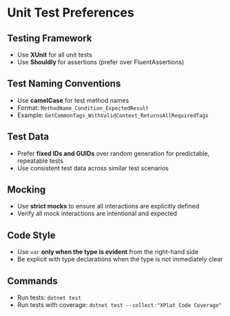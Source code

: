 # Unit Test Preferences

## Testing Framework
- Use **XUnit** for all unit tests
- Use **Shouldly** for assertions (prefer over FluentAssertions)

## Test Naming Conventions
- Use **camelCase** for test method names
- Format: `MethodName_Condition_ExpectedResult`
- Example: `GetCommonTags_WithValidContext_ReturnsAllRequiredTags`

## Test Data
- Prefer **fixed IDs and GUIDs** over random generation for predictable, repeatable tests
- Use consistent test data across similar test scenarios

## Mocking
- Use **strict mocks** to ensure all interactions are explicitly defined
- Verify all mock interactions are intentional and expected

## Code Style
- Use `var` **only when the type is evident** from the right-hand side
- Be explicit with type declarations when the type is not immediately clear

## Commands
- Run tests: `dotnet test`
- Run tests with coverage: `dotnet test --collect:"XPlat Code Coverage"`